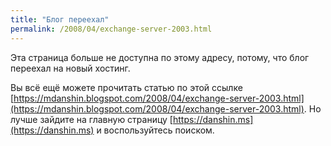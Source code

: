 ```yaml
---
title: "Блог переехал"
permalink: /2008/04/exchange-server-2003.html
---
```

Эта страница больше не доступна по этому адресу, потому, что блог переехал на новый хостинг.

Вы всё ещё можете прочитать статью по этой ссылке [https://mdanshin.blogspot.com/2008/04/exchange-server-2003.html](https://mdanshin.blogspot.com/2008/04/exchange-server-2003.html). Но лучше зайдите на главную страницу [https://danshin.ms](https://danshin.ms) и воспользуйтесь поиском.